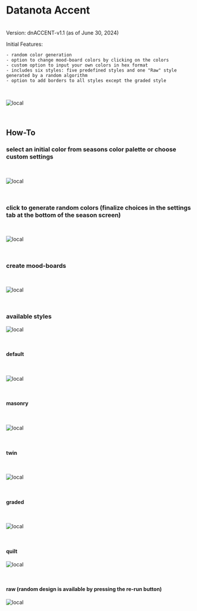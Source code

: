 
# Datanota Accent

<br>
Version: dnACCENT-v1.1 (as of June 30, 2024)

Initial Features:

    - random color generation
    - option to change mood-board colors by clicking on the colors
    - custom option to input your own colors in hex format
    - includes six styles: five predefined styles and one "Raw" style generated by a random algorithm
    - option to add borders to all styles except the graded style

<br>

![local](./assets/accent_apphome.png)

<br>

## How-To

### select an initial color from seasons color palette or choose custom settings

<br>

![local](assets/styles/accent_initial_color.png)

<br>

### click to generate random colors (finalize choices in the settings tab at the bottom of the season screen)

<br>

![local](assets/styles/accent_random_colors.png)

<br>

### create mood-boards

<br>

![local](assets/styles/accent_board_settings.png)

<br>

### available styles

![local](assets/styles/accent_styles.png)

<br>

#### default

<br>

![local](assets/styles/accent_style_1_default.png)

<br>

#### masonry

<br>

![local](assets/styles/accent_style_2_masonry.png)

<br>

#### twin

<br>

![local](assets/styles/accent_style_3_twin.png)

<br>

#### graded

<br>

![local](assets/styles/accent_style_4_graded.png)

<br>

#### quilt

![local](assets/styles/accent_style_5_quilt.png)

<br>

#### raw (random design is available by pressing the re-run button)

![local](assets/styles/accent_style_6_raw.png)

<br>

